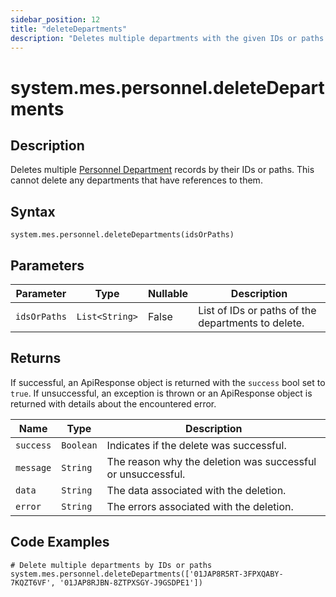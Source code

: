 ```yaml
---
sidebar_position: 12
title: "deleteDepartments"
description: "Deletes multiple departments with the given IDs or paths."
---
```


# system.mes.personnel.deleteDepartments

## Description

Deletes multiple [Personnel Department](../../data-model/personnel-model/personnel-department) records by their IDs or paths.
This cannot delete any departments that have references to them.

## Syntax

```
system.mes.personnel.deleteDepartments(idsOrPaths)
```

## Parameters

| Parameter    | Type                 | Nullable | Description                                               |
| ------------ |---------------------|----------| --------------------------------------------------------- |
| `idsOrPaths` | `List<String>`      | False    | List of IDs or paths of the departments to delete.        |

## Returns

If successful, an ApiResponse object is returned with the `success` bool set to `true`. If unsuccessful, an exception is thrown or an ApiResponse object is returned with details about the encountered error.

| Name      | Type      | Description                                                 |
| --------- | --------- | ----------------------------------------------------------- |
| `success` | `Boolean` | Indicates if the delete was successful.                     |
| `message` | `String`  | The reason why the deletion was successful or unsuccessful. |
| `data`    | `String`  | The data associated with the deletion.                      |
| `error`   | `String`  | The errors associated with the deletion.                    |

## Code Examples

```
# Delete multiple departments by IDs or paths
system.mes.personnel.deleteDepartments(['01JAP8R5RT-3FPXQABY-7KQZT6VF', '01JAP8RJBN-8ZTPXSGY-J9GSDPE1'])
```
